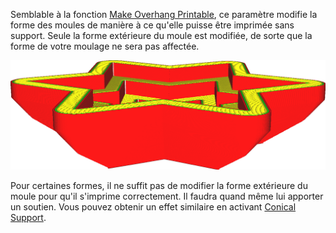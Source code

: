 Semblable à la fonction [Make Overhang Printable](../experimental/conical_overhang_enabled.md), ce paramètre modifie la forme des moules de manière à ce qu'elle puisse être imprimée sans support. Seule la forme extérieure du moule est modifiée, de sorte que la forme de votre moulage ne sera pas affectée.

![Un angle de 40 degrés permet d'imprimer la face inférieure de ce moule sans avoir besoin de support](../../../articles/images/mold_angle.png)

Pour certaines formes, il ne suffit pas de modifier la forme extérieure du moule pour qu'il s'imprime correctement. Il faudra quand même lui apporter un soutien. Vous pouvez obtenir un effet similaire en activant [Conical Support](../experimental/support_conical_enabled.md).
